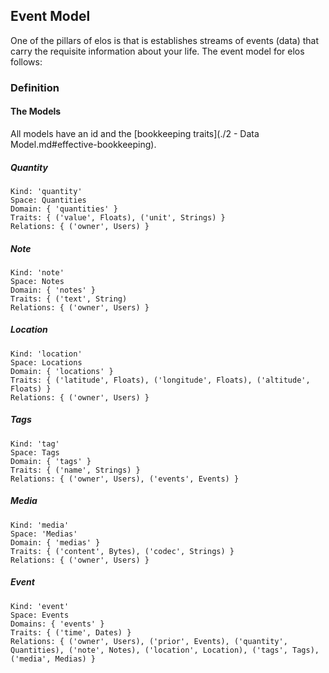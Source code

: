 Event Model
-----------

One of the pillars of elos is that is establishes streams of events (data) that carry the requisite information about your life. The event model for elos follows:

### Definition

#### The Models

All models have an id and the [bookkeeping traits](./2 - Data Model.md#effective-bookkeeping).

##### Quantity

    Kind: 'quantity'
    Space: Quantities
    Domain: { 'quantities' }
    Traits: { ('value', Floats), ('unit', Strings) }
    Relations: { ('owner', Users) }

##### Note

    Kind: 'note'
    Space: Notes
    Domain: { 'notes' }
    Traits: { ('text', String)
    Relations: { ('owner', Users) }

##### Location

    Kind: 'location'
    Space: Locations
    Domain: { 'locations' }
    Traits: { ('latitude', Floats), ('longitude', Floats), ('altitude', Floats) }
    Relations: { ('owner', Users) }

##### Tags

    Kind: 'tag'
    Space: Tags
    Domain: { 'tags' }
    Traits: { ('name', Strings) }
    Relations: { ('owner', Users), ('events', Events) }

##### Media

    Kind: 'media'
    Space: 'Medias'
    Domain: { 'medias' }
    Traits: { ('content', Bytes), ('codec', Strings) }
    Relations: { ('owner', Users) }

##### Event

    Kind: 'event'
    Space: Events
    Domains: { 'events' }
    Traits: { ('time', Dates) }
    Relations: { ('owner', Users), ('prior', Events), ('quantity', Quantities), ('note', Notes), ('location', Location), ('tags', Tags), ('media', Medias) }
